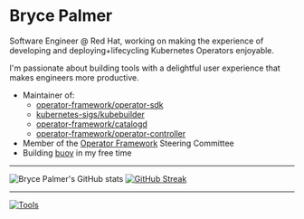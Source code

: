 # Bryce Palmer

Software Engineer @ Red Hat, working on making the experience of developing and deploying+lifecycling Kubernetes Operators enjoyable.

I'm passionate about building tools with a delightful user experience that makes engineers more productive.

- Maintainer of:
    - [operator-framework/operator-sdk](https://github.com/operator-framework/operator-sdk)
    - [kubernetes-sigs/kubebuilder](https://github.com/kubernetes-sigs/kubebuilder)
    - [operator-framework/catalogd](https://github.com/operator-framework/catalogd)
    - [operator-framework/operator-controller](https://github.com/operator-framework/operator-controller)
- Member of the [Operator Framework](https://github.com/operator-framework) Steering Committee
- Building [buoy](https://github.com/everettraven/buoy) in my free time

---

![Bryce Palmer's GitHub stats](https://github-readme-stats.vercel.app/api?username=everettraven&show_icons=true&theme=nord)
[![GitHub Streak](https://streak-stats.demolab.com/?user=everettraven&theme=nord)](https://git.io/streak-stats)

---

[![Tools](https://skillicons.dev/icons?i=go,docker,kubernetes,git,github,githubactions,vscode,openshift,md,raspberrypi&theme=dark)](https://skillicons.dev)
